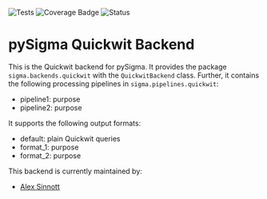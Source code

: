 ![Tests](https://github.com/sifex/pySigma-backend-quickwit/actions/workflows/test.yml/badge.svg)
![Coverage Badge](https://img.shields.io/endpoint?url=https://gist.githubusercontent.com/sifex/069da779c05d9acd68207eb3979e037a/raw/sifex-pySigma-backend-quickwit.json)
![Status](https://img.shields.io/badge/Status-pre--release-orange)

# pySigma Quickwit Backend

This is the Quickwit backend for pySigma. It provides the package `sigma.backends.quickwit` with the `QuickwitBackend` class.
Further, it contains the following processing pipelines in `sigma.pipelines.quickwit`:

* pipeline1: purpose
* pipeline2: purpose

It supports the following output formats:

* default: plain Quickwit queries
* format_1: purpose
* format_2: purpose

This backend is currently maintained by:

* [Alex Sinnott](https://github.com/sifex/)
